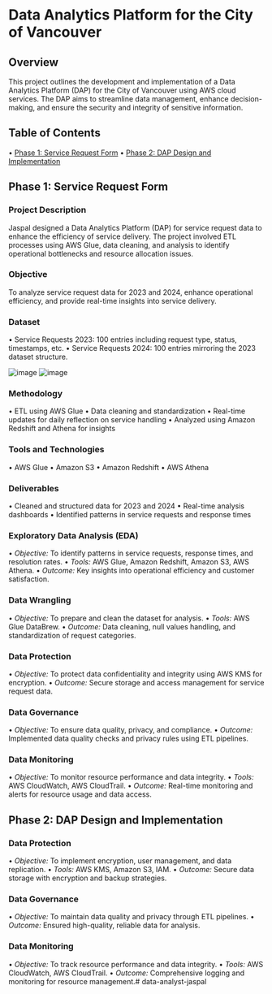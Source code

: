 # Data Analytics Platform for the City of Vancouver

## Overview
This project outlines the development and implementation of a Data Analytics Platform (DAP) for the City of Vancouver using AWS cloud services. The DAP aims to streamline data management, enhance decision-making, and ensure the security and integrity of sensitive information.

## Table of Contents
•⁠  ⁠[Phase 1: Service Request Form](#phase-1-service-request-form)
•⁠  ⁠[Phase 2: DAP Design and Implementation](#phase-2-dap-design-and-implementation)

## Phase 1: Service Request Form

### Project Description
Jaspal designed a Data Analytics Platform (DAP) for service request data to enhance the efficiency of service delivery. The project involved ETL processes using AWS Glue, data cleaning, and analysis to identify operational bottlenecks and resource allocation issues.

### Objective
To analyze service request data for 2023 and 2024, enhance operational efficiency, and provide real-time insights into service delivery.

### Dataset
•⁠  ⁠Service Requests 2023: 100 entries including request type, status, timestamps, etc.
•⁠  ⁠Service Requests 2024: 100 entries mirroring the 2023 dataset structure.

![image](https://github.com/user-attachments/assets/bce89263-d93a-4239-b5d1-93fe24eab598)
![image](https://github.com/user-attachments/assets/bce89263-d93a-4239-b5d1-93fe24eab598)

### Methodology
•⁠  ⁠ETL using AWS Glue
•⁠  ⁠Data cleaning and standardization
•⁠  ⁠Real-time updates for daily reflection on service handling
•⁠  ⁠Analyzed using Amazon Redshift and Athena for insights

### Tools and Technologies
•⁠  ⁠AWS Glue
•⁠  ⁠Amazon S3
•⁠  ⁠Amazon Redshift
•⁠  ⁠AWS Athena

### Deliverables
•⁠  ⁠Cleaned and structured data for 2023 and 2024
•⁠  ⁠Real-time analysis dashboards
•⁠  ⁠Identified patterns in service requests and response times

### Exploratory Data Analysis (EDA)
•⁠  ⁠*Objective:* To identify patterns in service requests, response times, and resolution rates.
•⁠  ⁠*Tools:* AWS Glue, Amazon Redshift, Amazon S3, AWS Athena.
•⁠  ⁠*Outcome:* Key insights into operational efficiency and customer satisfaction.

### Data Wrangling
•⁠  ⁠*Objective:* To prepare and clean the dataset for analysis.
•⁠  ⁠*Tools:* AWS Glue DataBrew.
•⁠  ⁠*Outcome:* Data cleaning, null values handling, and standardization of request categories.

### Data Protection
•⁠  ⁠*Objective:* To protect data confidentiality and integrity using AWS KMS for encryption.
•⁠  ⁠*Outcome:* Secure storage and access management for service request data.

### Data Governance
•⁠  ⁠*Objective:* To ensure data quality, privacy, and compliance.
•⁠  ⁠*Outcome:* Implemented data quality checks and privacy rules using ETL pipelines.

### Data Monitoring
•⁠  ⁠*Objective:* To monitor resource performance and data integrity.
•⁠  ⁠*Tools:* AWS CloudWatch, AWS CloudTrail.
•⁠  ⁠*Outcome:* Real-time monitoring and alerts for resource usage and data access.

## Phase 2: DAP Design and Implementation

### Data Protection
•⁠  ⁠*Objective:* To implement encryption, user management, and data replication.
•⁠  ⁠*Tools:* AWS KMS, Amazon S3, IAM.
•⁠  ⁠*Outcome:* Secure data storage with encryption and backup strategies.

### Data Governance
•⁠  ⁠*Objective:* To maintain data quality and privacy through ETL pipelines.
•⁠  ⁠*Outcome:* Ensured high-quality, reliable data for analysis.

### Data Monitoring
•⁠  ⁠*Objective:* To track resource performance and data integrity.
•⁠  ⁠*Tools:* AWS CloudWatch, AWS CloudTrail.
•⁠  ⁠*Outcome:* Comprehensive logging and monitoring for resource management.# data-analyst-jaspal
